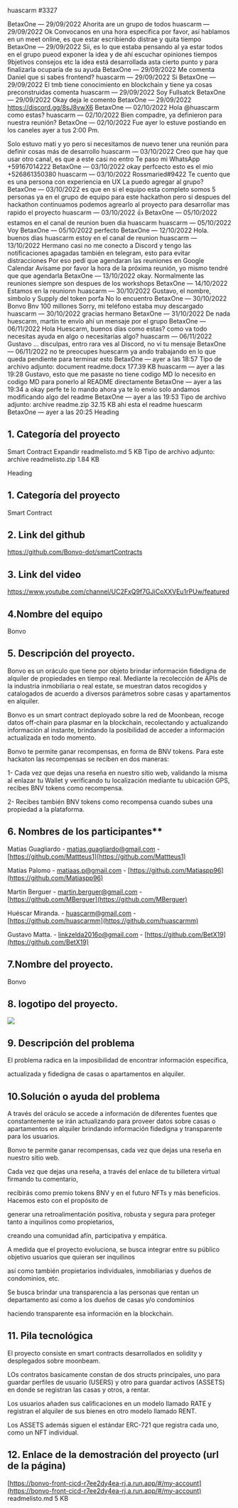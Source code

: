 huascarm
#3327

BetaxOne — 29/09/2022
Ahorita are un grupo de todos
huascarm — 29/09/2022
Ok
Convocanos en una hora específica por favor, así hablamos en un meet online, es que estar escribiendo distrae y quita tiempo
BetaxOne — 29/09/2022
Sii, es lo que estaba pensando al ya estar todos en el grupo pueod exponer la idea y de ahí escuchar opiniones tiempos 9bjetivos consejos etc la idea está desarrollada asta cierto punto y para finalizarla ocuparía de su ayuda
BetaxOne — 29/09/2022
Me comenta Daniel que si sabes frontend?
huascarm — 29/09/2022
Si
BetaxOne — 29/09/2022
El tmb tiene conocimiento en blockchain y tiene ya cosas preconstruidas comenta
huascarm — 29/09/2022
Soy Fullsatck
BetaxOne — 29/09/2022
Okay deja le comento
BetaxOne — 29/09/2022
https://discord.gg/8sJ8vwX6
BetaxOne — 02/10/2022
Hola @huascarm como estas?
huascarm — 02/10/2022
Bien compadre, ya definieron para nuestra reunión?
BetaxOne — 02/10/2022
Fue ayer lo estuve postiando en los caneles ayer a tus 2:00 Pm.

Solo estuvo mati y yo pero si necesitamos de nuevo tener una reunión para definir cosas más de desarrollo
huascarm — 03/10/2022
Creo que hay que usar otro canal, es que a este casi no entro
Te paso mi WhatsApp +59167014222
BetaxOne — 03/10/2022
okay perfcecto esto es el mio +526861350380
huascarm — 03/10/2022
Rossmaried#9422
Te cuento que es una persona con experiencia en UX
La puedo agregar al grupo?
BetaxOne — 03/10/2022
es que en si el equipo esta completo somos 5 personas ya en el grupo de equipo para este hackathon pero si despues del hackathon continuamos podemos agrearlo al proyecto para desarrollar mas rapido el proyecto
huascarm — 03/10/2022
👍
BetaxOne — 05/10/2022
estamos en el canal de reunion buen dia huascarm
huascarm — 05/10/2022
Voy
BetaxOne — 05/10/2022
perfecto
BetaxOne — 12/10/2022
Hola. buenos dias huascarm estoy en el canal de reunion
huascarm — 13/10/2022
Hermano casi no me conecto a Discord y tengo las notificaciones apagadas también en telegram, esto para evitar distracciones
Por eso pedí que agendaran las reuniones en Google Calendar
Avísame por favor la hora de la próxima reunión, yo mismo tendré que que agendarla
BetaxOne — 13/10/2022
okay.
Normalmente las reuniones siempre son despues de los workshops
BetaxOne — 14/10/2022
Estamos en la reunionn
huascarm — 30/10/2022
Gustavo, el nombre, símbolo y Supply del token porfa
No lo encuentro
BetaxOne — 30/10/2022
Bonvo
Bnv
100 millones
Sorry, mi teléfono estaba muy descargado
huascarm — 30/10/2022
gracias hermano
BetaxOne — 31/10/2022
De nada huescarm, martin te envío ahí un mensaje por el grupo
BetaxOne — 06/11/2022
Hola Huescarm, buenos días como estas?
como va todo necesitas ayuda en algo o necesitarías algo?
huascarm — 06/11/2022
Gustavo ... disculpas, entro rara ves al Discord, no vi tu mensaje
BetaxOne — 06/11/2022
no te preocupes huescarm
ya ando trabajando en lo que queda pendiente para terminar esto
BetaxOne — ayer a las 18:57
Tipo de archivo adjunto: document
readme.docx
177.39 KB
huascarm — ayer a las 19:28
Gustavo, esto que me pasaste no tiene codigo MD
lo necesito en codigo MD para ponerlo al README directamente
BetaxOne — ayer a las 19:34
a okay perfe te lo mando ahora
ya te lo envio solo andamos modificando algo del readme
BetaxOne — ayer a las 19:53
Tipo de archivo adjunto: archive
readme.zip
32.15 KB
ahi esta el readme huescarm
BetaxOne — ayer a las 20:25
Heading

## **1. Categoría del proyecto**

Smart Contract
Expandir
readmelisto.md
5 KB
Tipo de archivo adjunto: archive
readmelisto.zip
1.84 KB

Heading

## **1. Categoría del proyecto**

Smart Contract

## **2. Link del github**

https://github.com/Bonvo-dot/smartContracts

## **3. Link del video**

https://www.youtube.com/channel/UC2FxQ9f7GJiCoXXVEu1rPUw/featured

## **4.Nombre del equipo**

Bonvo

## **5. Descripción del proyecto.**

Bonvo es un oráculo que tiene por objeto brindar información fidedigna de alquiler de propiedades en tiempo real. Mediante la recolección de APIs de la industria inmobiliaria o real estate, se muestran datos recogidos y catalogados de acuerdo a diversos parámetros sobre casas y apartamentos en alquiler.

Bonvo es un smart contract deployado sobre la red de Moonbean, recoge datos off-chain para plasmar en la blockchain, recolectando y actualizando información al instante, brindando la posibilidad de acceder a información actualizada en todo momento.

Bonvo te permite ganar recompensas, en forma de BNV tokens. Para este hackaton las recompensas se reciben en dos maneras:

1- Cada vez que dejas una reseña en nuestro sitio web, validando la misma al enlazar tu Wallet y verificando tu localización mediante tu ubicación GPS, recibes BNV tokens como recompensa.

2- Recibes también BNV tokens como recompensa cuando subes una propiedad a la plataforma.

## **6. Nombres de los participantes\*\***

Matias Guagliardo - [matias.guagliardo@gmail.com](mailto:matias.guagliardo@gmail.com) - [https://github.com/Mattteus1](https://github.com/Mattteus1)

Matías Palomo - [matiaas.p@gmail.com](mailto:matiaas.p@gmail.com) - [https://github.com/Matiaspp96](https://github.com/Matiaspp96)

Martin Berguer - [martin.berguer@gmail.com](mailto:martin.berguer@gmail.com) - [https://github.com/MBerguer](https://github.com/MBerguer)

Huéscar Miranda. - [huascarm@gmail.com](mailto:huascarm@gmail.com) - [https://github.com/huascarmm](https://github.com/huascarmm)

Gustavo Matta. - [linkzelda2016o@gmail.com](mailto:linkzelda2016o@gmail.com) - [https://github.com/BetX19](https://github.com/BetX19)

## **7.Nombre del proyecto.**

Bonvo

## **8. logotipo del proyecto.**

![](https://lh6.googleusercontent.com/KqMupGU_NJUPgq5_XzMJdY8HMT6aYr6wjbFqtH9aMDXZat5AQc8GQUUT5tqb7HxgYIjGDKPtK6cB3A1zXPglWkMPek3lDv4o7iU6hTp0Sp_Cd1iKTi5AEToI2m8pv20iuTtShB2_3S73vqsIN_QuU8L4eLIHHghSZ-cStw_ODcLmmerBhIWmOjZrKbSG-g)

## **9. Descripción del problema**

El problema radica en la imposibilidad de encontrar información específica,

actualizada y fidedigna de casas o apartamentos en alquiler.

## **10.Solución o ayuda del problema**

A través del oráculo se accede a información de diferentes fuentes que constantemente se irán actualizando para proveer datos sobre casas o apartamentos en alquiler brindando información fidedigna y transparente para los usuarios.

Bonvo te permite ganar recompensas, cada vez que dejas una reseña en nuestro sitio web.

Cada vez que dejas una reseña, a través del enlace de tu billetera virtual firmando tu comentario,

recibirás como premio tokens BNV y en el futuro NFTs y más beneficios. Hacemos esto con el propósito de

generar una retroalimentación positiva, robusta y segura para proteger tanto a inquilinos como propietarios,

creando una comunidad afín, participativa y empática.

A medida que el proyecto evoluciona, se busca integrar entre su público objetivo usuarios que quieran ser inquilinos

así como también propietarios individuales, inmobiliarias y dueños de condominios, etc.

Se busca brindar una transparencia a las personas que rentan un departamento así como a los dueños de casas y/o condominios

haciendo transparente esa información en la blockchain.

## **11. Pila tecnológica**

El proyecto consiste en smart contracts desarrollados en solidity y desplegados sobre moonbeam.

LOs contratos basicamente constan de dos structs principales, uno para guardar perfiles de usuario (USERS) y otro para guardar activos (ASSETS) en donde se registran las casas y otros, a rentar.

Los usuarios añaden sus calificaciones en un modelo llamado RATE y registran el alquiler de sus bienes en otro modelo llamado RENT.

Los ASSETS además siguen el estándar ERC-721 que registra cada uno, como un NFT individual.

## **12. Enlace de la demostración del proyecto (url de la página)**

[https://bonvo-front-cicd-r7ee2dy4ea-rj.a.run.app/#/my-account](https://bonvo-front-cicd-r7ee2dy4ea-rj.a.run.app/#/my-account)
readmelisto.md
5 KB
